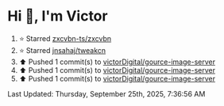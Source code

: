 <h1>Hi 👋, I'm Victor </h1>

<!--RECENT_ACTIVITY:start-->
1. ⭐ Starred [zxcvbn-ts/zxcvbn](https://github.com/zxcvbn-ts/zxcvbn)<br>
2. ⭐ Starred [jnsahaj/tweakcn](https://github.com/jnsahaj/tweakcn)<br>
3. ⬆️ Pushed 1 commit(s) to [victorDigital/gource-image-server](https://github.com/victorDigital/gource-image-server)<br>
4. ⬆️ Pushed 1 commit(s) to [victorDigital/gource-image-server](https://github.com/victorDigital/gource-image-server)<br>
5. ⬆️ Pushed 1 commit(s) to [victorDigital/gource-image-server](https://github.com/victorDigital/gource-image-server)<br>
<!--RECENT_ACTIVITY:end-->

<!--RECENT_ACTIVITY:last_update-->
Last Updated: Thursday, September 25th, 2025, 7:36:56 AM
<!--RECENT_ACTIVITY:last_update_end-->
